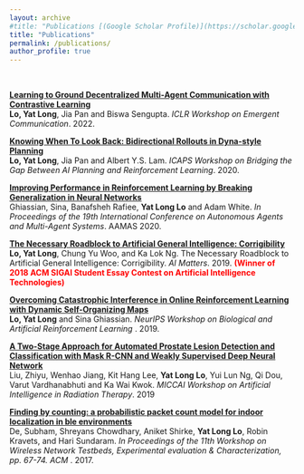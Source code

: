 ```yaml
---
layout: archive
#title: "Publications [(Google Scholar Profile)](https://scholar.google.com/citations?user=qBM2A3kAAAAJ&hl=en)"
title: "Publications"
permalink: /publications/
author_profile: true
---
```

<br>

<b>[Learning to Ground Decentralized Multi-Agent Communication with Contrastive Learning](https://richielo.github.io/publication/MARL_COMM_CACL_ICLR_WS_22)</b><br>
<b>Lo, Yat Long</b>, Jia Pan and Biswa Sengupta. <i>ICLR Workshop on Emergent Communication</i>. 2022.

<b>[Knowing When To Look Back: Bidirectional Rollouts in Dyna-style Planning](https://richielo.github.io/publication/RL_BDRL_ICAPS_WS_20)</b><br>
<b>Lo, Yat Long</b>, Jia Pan and Albert Y.S. Lam. <i>ICAPS
Workshop on Bridging the Gap Between AI Planning and Reinforcement Learning</i>. 2020.

<b>[Improving Performance in Reinforcement Learning by Breaking Generalization in Neural Networks](https://richielo.github.io/publication/RL_BG_NN_AAMAS_20)</b><br>
Ghiassian, Sina, Banafsheh Rafiee, <b>Yat Long Lo</b> and Adam White. <i>In Proceedings of the 19th International Conference on Autonomous Agents and Multi-Agent Systems</i>. AAMAS 2020.

<b>[The Necessary Roadblock to Artificial General Intelligence: Corrigibility](https://richielo.github.io/publication/Corrigibility_AGI_SIGAI_19)</b><br>
<b>Lo, Yat Long</b>, Chung Yu Woo, and Ka Lok Ng. The Necessary Roadblock to Artificial General Intelligence: Corrigibility. <i>AI Matters</i>. 2019. <b> <span style="color:red">(Winner of 2018 ACM SIGAI Student Essay Contest on Artificial Intelligence Technologies)</span> </b>

<b>[Overcoming Catastrophic Interference in Online Reinforcement Learning with Dynamic Self-Organizing Maps](https://richielo.github.io/publication/RL_DSOM_NEURIPS_WS_19)</b><br>
<b>Lo, Yat Long</b> and Sina Ghiassian. <i>NeurIPS Workshop on Biological and Artificial Reinforcement Learning </i>. 2019.

<b>[A Two-Stage Approach for Automated Prostate Lesion Detection and Classification with Mask R-CNN and Weakly Supervised Deep Neural Network](https://richielo.github.io/publication/Prostate_NN_MICCAI_WS_19)</b><br>
Liu, Zhiyu, Wenhao Jiang, Kit Hang Lee, <b>Yat Long Lo</b>, Yui Lun Ng, Qi Dou, Varut Vardhanabhuti and Ka Wai Kwok. <i>MICCAI Workshop on Artificial Intelligence in Radiation Therapy</i>. 2019

<b>[Finding by counting: a probabilistic packet count model for indoor localization in ble environments](https://richielo.github.io/publication/BT_WNTECH_WS_17)</b><br>
De, Subham, Shreyans Chowdhary, Aniket Shirke, <b>Yat Long Lo</b>, Robin Kravets, and Hari Sundaram. <i>In Proceedings of the 11th Workshop on Wireless Network Testbeds, Experimental evaluation & Characterization, pp. 67-74. ACM </i>. 2017.
